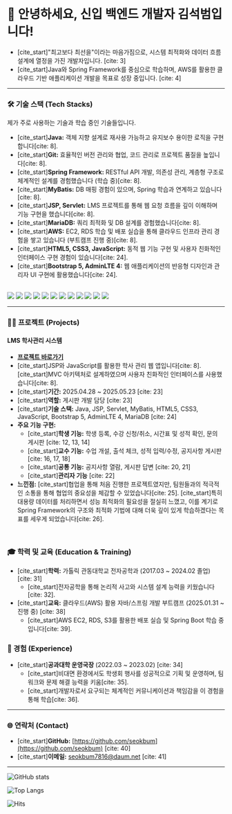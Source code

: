 # 👋 안녕하세요, 신입 백엔드 개발자 김석범입니다!

* [cite_start]"최고보다 최선을"이라는 마음가짐으로, 시스템 최적화와 데이터 흐름 설계에 열정을 가진 개발자입니다. [cite: 3]
* [cite_start]Java와 Spring Framework를 중심으로 학습하며, AWS를 활용한 클라우드 기반 애플리케이션 개발을 목표로 성장 중입니다. [cite: 4]

---

### 🛠️ 기술 스택 (Tech Stacks)

제가 주로 사용하는 기술과 학습 중인 기술들입니다.

* [cite_start]**Java:** 객체 지향 설계로 재사용 가능하고 유지보수 용이한 로직을 구현합니다[cite: 8].
* [cite_start]**Git:** 효율적인 버전 관리와 협업, 코드 관리로 프로젝트 품질을 높입니다[cite: 8].
* [cite_start]**Spring Framework:** RESTful API 개발, 의존성 관리, 계층형 구조로 체계적인 설계를 경험했습니다 (학습 중)[cite: 8].
* [cite_start]**MyBatis:** DB 매핑 경험이 있으며, Spring 학습과 연계하고 있습니다[cite: 8].
* [cite_start]**JSP, Servlet:** LMS 프로젝트를 통해 웹 요청 흐름을 깊이 이해하며 기능 구현을 했습니다[cite: 8].
* [cite_start]**MariaDB:** 쿼리 최적화 및 DB 설계를 경험했습니다[cite: 8].
* [cite_start]**AWS:** EC2, RDS 학습 및 배포 실습을 통해 클라우드 인프라 관리 경험을 쌓고 있습니다 (부트캠프 진행 중)[cite: 8].
* [cite_start]**HTML5, CSS3, JavaScript:** 동적 웹 기능 구현 및 사용자 친화적인 인터페이스 구현 경험이 있습니다[cite: 24].
* [cite_start]**Bootstrap 5, AdminLTE 4:** 웹 애플리케이션의 반응형 디자인과 관리자 UI 구현에 활용했습니다[cite: 24].

<br>

<img src="https://img.shields.io/badge/Java-007396?style=for-the-badge&logo=java&logoColor=white">
<img src="https://img.shields.io/badge/Spring-6DB33F?style=for-the-badge&logo=spring&logoColor=white">
<img src="https://img.shields.io/badge/SpringBoot-6DB33F?style=for-the-badge&logo=springboot&logoColor=white">
<img src="https://img.shields.io/badge/MyBatis-EE6D00?style=for-the-badge&logo=mybatis&logoColor=white">
<img src="https://img.shields.io/badge/MariaDB-003545?style=for-the-badge&logo=mariadb&logoColor=white">
<img src="https://img.shields.io/badge/Git-F05032?style=for-the-badge&logo=git&logoColor=white">
<img src="https://img.shields.io/badge/GitHub-181717?style=for-the-badge&logo=github&logoColor=white">
<img src="https://img.shields.io/badge/AWS-232F3E?style=for-the-badge&logo=amazon-aws&logoColor=white">
<img src="https://img.shields.io/badge/HTML5-E34F26?style=for-the-badge&logo=html5&logoColor=white">
<img src="https://img.shields.io/badge/CSS3-1572B6?style=for-the-badge&logo=css3&logoColor=white">
<img src="https://img.shields.io/badge/JavaScript-F7DF1E?style=for-the-badge&logo=javascript&logoColor=black">
<img src="https://img.shields.io/badge/Bootstrap-7952B3?style=for-the-badge&logo=bootstrap&logoColor=white">

---

### 👨‍💻 프로젝트 (Projects)

#### **LMS 학사관리 시스템**
* **[프로젝트 바로가기](https://github.com/seokbum/LMSProject1)**
* [cite_start]JSP와 JavaScript를 활용한 학사 관리 웹 앱입니다[cite: 8]. [cite_start]MVC 아키텍처로 설계하였으며 사용자 친화적인 인터페이스를 사용했습니다[cite: 8].
* [cite_start]**기간:** 2025.04.28 ~ 2025.05.23 [cite: 23]
* [cite_start]**역할:** 게시판 개발 담당 [cite: 23]
* [cite_start]**기술 스택:** Java, JSP, Servlet, MyBatis, HTML5, CSS3, JavaScript, Bootstrap 5, AdminLTE 4, MariaDB [cite: 24]
* **주요 기능 구현:**
    * [cite_start]**학생 기능:** 학생 등록, 수강 신청/취소, 시간표 및 성적 확인, 문의 게시판 [cite: 12, 13, 14]
    * [cite_start]**교수 기능:** 수업 개설, 출석 체크, 성적 입력/수정, 공지사항 게시판 [cite: 16, 17, 18]
    * [cite_start]**공통 기능:** 공지사항 열람, 게시판 답변 [cite: 20, 21]
    * [cite_start]**관리자 기능** [cite: 22]
* **느낀점:**
    [cite_start]협업을 통해 처음 진행한 프로젝트였지만, 팀원들과의 적극적인 소통을 통해 협업의 중요성을 체감할 수 있었습니다[cite: 25]. [cite_start]특히 대용량 데이터를 처리하면서 성능 최적화의 필요성을 절실히 느꼈고, 이를 계기로 Spring Framework의 구조와 최적화 기법에 대해 더욱 깊이 있게 학습하겠다는 목표를 세우게 되었습니다[cite: 26].

<br>

### 🎓 학력 및 교육 (Education & Training)

* [cite_start]**학력:** 가톨릭 관동대학교 전자공학과 (2017.03 ~ 2024.02 졸업) [cite: 31]
    * [cite_start]전자공학을 통해 논리적 사고와 시스템 설계 능력을 키웠습니다[cite: 32].
* [cite_start]**교육:** 클라우드(AWS) 활용 자바/스프링 개발 부트캠프 (2025.01.31 ~ 진행 중) [cite: 38]
    * [cite_start]AWS EC2, RDS, S3를 활용한 배포 실습 및 Spring Boot 학습 중입니다[cite: 39].

### 💼 경험 (Experience)

* [cite_start]**공과대학 운영국장** (2022.03 ~ 2023.02) [cite: 34]
    * [cite_start]비대면 환경에서도 학생회 행사를 성공적으로 기획 및 운영하며, 팀워크와 문제 해결 능력을 키움[cite: 35].
    * [cite_start]개발자로서 요구되는 체계적인 커뮤니케이션과 책임감을 이 경험을 통해 학습[cite: 36].

---

### 🌐 연락처 (Contact)

* [cite_start]**GitHub:** [https://github.com/seokbum](https://github.com/seokbum) [cite: 40]
* [cite_start]**이메일:** seokbum7816@daum.net [cite: 41]

---

![GitHub stats](https://github-readme-stats.vercel.app/api?username=YOUR_GITHUB_USERNAME&show_icons=true&theme=dark)

![Top Langs](https://github-readme-stats.vercel.app/api/top-langs/?username=YOUR_GITHUB_USERNAME&layout=compact&theme=dark)

![Hits](https://hits.seeyoufarm.com/api/count/Cntr/badge.svg?url=https%3A%2F%2Fgithub.com%2FYOUR_GITHUB_USERNAME&count_bg=%2379C83D&title_bg=%23555555&icon=&icon_color=%23E7E7E7&title=hits&edge_flat=false)
